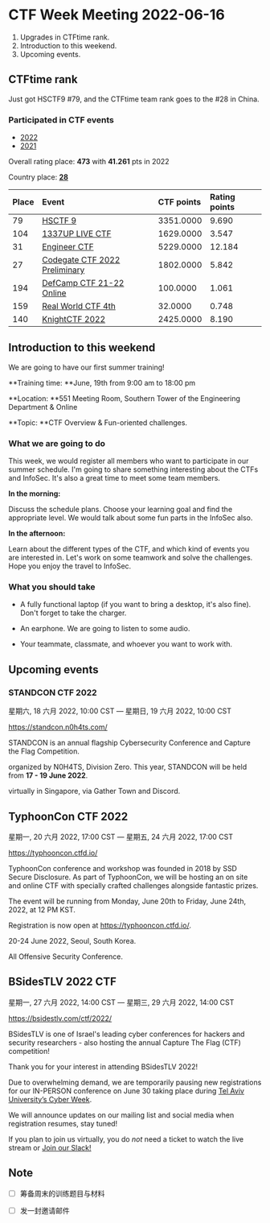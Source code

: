 # CTF Week Meeting 2022-06-16

1. Upgrades in CTFtime rank.
1. Introduction to this weekend.
1. Upcoming events.

## CTFtime rank

Just got HSCTF9 #79, and the CTFtime team rank goes to the #28 in China.

### Participated in CTF events

- [2022](https://ctftime.org/team/157891#rating_2022)
- [2021](https://ctftime.org/team/157891#rating_2021)

Overall rating place: **473** with **41.261** pts in 2022

Country place: **[28](https://ctftime.org/stats/CN)**

| Place | Event                                                        | CTF points | Rating points |
| :---- | :----------------------------------------------------------- | :--------- | :------------ |
| 79    | [HSCTF 9](https://ctftime.org/event/1627)                    | 3351.0000  | 9.690         |
| 104   | [1337UP LIVE CTF](https://ctftime.org/event/1597)            | 1629.0000  | 3.547         |
| 31    | [Engineer CTF](https://ctftime.org/event/1595)               | 5229.0000  | 12.184        |
| 27    | [Codegate CTF 2022 Preliminary](https://ctftime.org/event/1538) | 1802.0000  | 5.842         |
| 194   | [DefCamp CTF 21-22 Online](https://ctftime.org/event/1560)   | 100.0000   | 1.061         |
| 159   | [Real World CTF 4th](https://ctftime.org/event/1507)         | 32.0000    | 0.748         |
| 140   | [KnightCTF 2022](https://ctftime.org/event/1545)             | 2425.0000  | 8.190         |

## Introduction to this weekend

We are going to have our first summer training!

**Training time: **June, 19th from 9:00 am to 18:00 pm

**Location: **551 Meeting Room, Southern Tower of the Engineering Department & Online

**Topic: **CTF Overview & Fun-oriented challenges.

### What we are going to do

This week, we would register all members who want to participate in our summer schedule. I'm going to share something interesting about the CTFs and InfoSec. It's also a great time to meet some team members.

**In the morning:**

Discuss the schedule plans. Choose your learning goal and find the appropriate level. We would talk about some fun parts in the InfoSec also.

**In the afternoon:**

Learn about the different types of the CTF, and which kind of events you are interested in. Let's work on some teamwork and solve the challenges. Hope you enjoy the travel to InfoSec.

### What you should take

* A fully functional laptop (if you want to bring a desktop, it's also fine). Don't forget to take the charger.
* An earphone. We are going to listen to some audio.

* Your teammate, classmate, and whoever you want to work with.

## Upcoming events

### STANDCON CTF 2022

星期六, 18 六月 2022, 10:00 CST — 星期日, 19 六月 2022, 10:00 CST

https://standcon.n0h4ts.com/

STANDCON is an annual flagship Cybersecurity Conference and Capture the Flag Competition.

organized by N0H4TS, Division Zero. This year, STANDCON will be held from **17 - 19 June 2022**.

virtually in Singapore, via Gather Town and Discord.

## TyphoonCon CTF 2022

星期一, 20 六月 2022, 17:00 CST — 星期五, 24 六月 2022, 17:00 CST

https://typhooncon.ctfd.io/

TyphoonCon conference and workshop was founded in 2018 by SSD Secure Disclosure. As part of TyphoonCon, we will be hosting an on site and online CTF with specially crafted challenges alongside fantastic prizes.

The event will be running from Monday, June 20th to Friday, June 24th, 2022, at 12 PM KST.

Registration is now open at https://typhooncon.ctfd.io/.

20-24 June  2022, Seoul, South Korea.

All Offensive Security Conference.

## BSidesTLV 2022 CTF

星期一, 27 六月 2022, 14:00 CST — 星期三, 29 六月 2022, 14:00 CST

https://bsidestlv.com/ctf/2022/

BSidesTLV is one of Israel's leading cyber conferences for hackers and security researchers - also hosting the annual Capture The Flag (CTF) competition!

Thank you for your interest in attending BSidesTLV 2022!

Due to overwhelming demand, we are temporarily pausing new registrations for our IN-PERSON conference on June 30 taking place during [Tel Aviv University’s Cyber Week](https://cyberweek.tau.ac.il/).

We will announce updates on our mailing list and social media when registration resumes, stay tuned!

If you plan to join us virtually, you do *not* need a ticket to watch the live stream or [Join our Slack!](https://slack.bsidstlv.com/)

## Note

- [ ] 筹备周末的训练题目与材料
- [ ] 发一封邀请邮件

